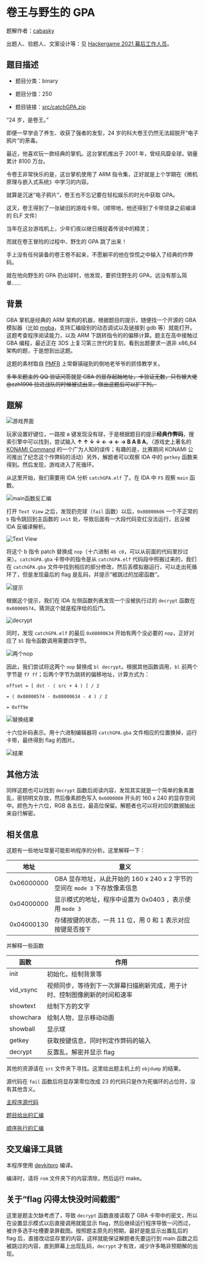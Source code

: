 # 卷王与野生的 GPA

题解作者：[cabasky](https://github.com/cabasky)

出题人、验题人、文案设计等：见 [Hackergame 2021 幕后工作人员](https://hack.lug.ustc.edu.cn/credits/)。

## 题目描述

- 题目分类：binary

- 题目分值：250

- 题目链接：[src/catchGPA.zip](src/catchGPA.zip)

“24 岁，是卷王。”

即便一早学会了养生、收获了强者的发型，24 岁的科大卷王仍然无法超脱开“电子鸦片”的荼毒。

最近，他喜欢玩一款经典的掌机。这台掌机推出于 2001 年，曾经风靡全球，销量累计 8100 万台。

令卷王非常快乐的是，这台掌机使用了 ARM 指令集，正好就是上个学期在《微机原理与嵌入式系统》中学习的内容。

就算是沉迷“电子鸦片”，卷王也不忘记要在轻松娱乐的时光中获取 GPA。

这天，卷王得到了一张破旧的游戏卡带。（顺带地，他还得到了卡带烧录之前编译的 ELF 文件）

当年在这台游戏机上，少年们夜以继日捕捉着传说中的精灵；

而就在卷王冒险的过程中、野生的 GPA 跳了出来！

手上没有任何装备的卷王卷不起来，不愿躺平的他在惊慌之中输入了经典的作弊码。

就在他向野生的 GPA 扔出球时，他发现，要抓住野生的 GPA，远没有那么简单……

## 背景

GBA 掌机是经典的 ARM 架构的机器，根据题目的提示，随便找一个开源的 GBA 模拟器（比如 [mgba](https://github.com/mgba-emu/mgba)，支持汇编级别的动态调试以及链接到 gdb 等）就能打开。这题考查程序阅读能力，以及 ARM 下跳转指令的的偏移计算。题主在高中接触过 GBA 编程，最近正在 3DS 上复习第三世代的复刻，看到出题要求一道非 x86_64 架构的题，于是想到出这题。

这题的素材取自 [PMFR](https://wiki.52poke.com/wiki/%E5%AF%B6%E5%8F%AF%E5%A4%A2_%E7%81%AB%E7%B4%85%EF%BC%8F%E8%91%89%E7%B6%A0) 上常磐镇碰到的倒地老爷爷的抓怪教学关。

~~多年来题主的 QQ 验证问答就是 GBA 的显存起始地址，卡验证无数，只有被大佬 @zzh1996 拉进战队的时候被试出来，做出这题后可以扩下列。~~

## 题解

![游戏界面](./img/QQ20211030-010951@2x.png)

玩家设置好键位，一路按 a 键发现没有球，于是根据题目的提示**经典作弊码**，搜索引擎中可以找到，尝试输入 **↑ ↑ ↓ ↓ ← → ← → B A B A**。（游戏史上著名的 [KONAMI Command](https://zh.wikipedia.org/wiki/%E7%A7%91%E4%B9%90%E7%BE%8E%E7%A7%98%E6%8A%80) 的一个广为人知的误传；有趣的是，比赛期间 KONAMI 公司推出了纪念这个作弊码的活动）另外，解题者可以观察 IDA 中的 `getkey` 函数来得到。然后发现，游戏进入了死循环。

从这里开始，我们需要用 IDA 分析 `catchGPA.elf` 了。在 IDA 中 `F5` 观察 `main` 函数。

![main函数反汇编](./img/QQ20211030-011515@2x.png)

打开 `Text View` 之后，发现扔完球（`fail` 函数）以后，`0x08000606` 一个不正常的 `b` 指令跳回到主函数的 `init` 处，导致后面有一大段代码变红没法运行，且没被 IDA 反编译解析。

![Text View](./img/QQ20211030-011710@2x.png)

将这个 b 指令 patch 替换成 `nop`（十六进制 `46 c0`，可以从前面的代码里抄过来）。`catchGPA.gba` 卡带中的指令是从 `catchGPA.elf` 代码段中照搬过来的，我们在 `catchGPA.gba` 文件中找到相应的部分修改，然后丢模拟器运行，可以走出死循环了，但是发现最后的 flag 是乱码，并提示“被跳过的加密函数”。

![提示](./img/QQ20211030-013557@2x.png)

根据这个提示，我们在 IDA 左侧函数列表发现一个没被执行过的 `decrypt` 函数在 `0x08000574`，猜测这个就是程序给的后门。

![decrypt](./img/QQ20211030-012224@2x.png)

同时，发现 `catchGPA.elf` 的最后 `0x08000634` 开始有两个没必要的 `nop`，正好对应了 `bl` 指令函数调用需要四字节。

![两个nop](./img/QQ20211030-012337@2x.png)

因此，我们尝试将这两个 `nop` 替换成 `bl decrypt`。根据其他函数调用，`bl` 前两个字节是 `f7 ff`；后两个字节为跳转的偏移地址，计算方式为：

```
offset = [ dst - ( src + 4 ) ] / 2

= ( 0x08000574 - 0x08000634 - 4 ) / 2

= 0xff9e
```

![替换结果](./img/QQ20211030-012513@2x.png)

十六位补码表示。用十六进制编辑器将 `catchGPA.gba` 文件相应的位置换掉，运行卡带，最终得到 flag 的图片。

![结果](./img/QQ20211030-013307@2x.png)

## 其他方法

同样这题也可以找到 `decrypt` 函数后阅读内容，发现其实就是一个简单的象素置乱，密钥明文存放，然后像素颜色写入 `0x6000000` 开头的 160 x 240 的显存空间中。颜色为十六位，RGB 各五位，最高位保留。解题者也可以将对应的数据抽出来自行解密。

## 相关信息

这题有一些地址常量可能影响程序的分析。这里解释一下：

| 地址 | 意义 |
| ---- | ---- |
| 0x06000000 | GBA 显存地址，从此开始的 160 x 240 x 2 字节的空间在 `mode 3` 下存放像素信息 |
| 0x04000000 | 显示模式的地址，程序中设置为 0x0403 ，表示使用 `mode 3`  |
| 0x04000130 | 存储按键的状态，一共 11 位，用 0 和 1 表示对应按键是否按下 |

并解释一些函数

| 函数 | 作用 |
| --- | --- |
| init | 初始化，绘制背景等 |
| vid_vsync | 视频同步，等待到下一次屏幕扫描刷新完成，用于计时、控制图像刷新的时间和速率 |
| showtext | 绘制下方的文字 |
| showchara | 绘制人物，显示移动动画 |
| showball | 显示球 |
| getkey | 获取按键信息，同时判定作弊码的输入 |
| decrypt | 反置乱，解密并显示 flag |

其他的资源请在 `src` 文件夹下寻找。这里给出题主机上的 `objdump` 的结果。

源代码在 `fail` 函数后将显存第零位改成 23 的代码只是作为死循环的占位符，没有其他含义。

[主程序源代码](src/source/src/main.c)

[题目给出的汇编](src/source/rom/hg2021dump.asm)

[顺序执行的汇编](src/source/rom/originaldump.asm)

## 交叉编译工具链

本程序使用 [devkitpro](https://devkitpro.org/) 编译。

编译时，请将 `rom` 文件夹下的内容清除，然后运行 make。

## 关于“flag 闪得太快没时间截图”

这里是题主欠缺考虑了，导致 `decrypt` 函数直接读取了 GBA 卡带中的密文，所以在设置显示模式以后直接调用就能显示 flag，然后继续运行程序导致一闪而过，被许多选手吐槽要录屏截图。按照题主原先的预期，最好是能显示出置乱后的 flag 后，直接改动显存里的内容，这样就能保证解题者先要运行到 main 函数之后被跳过的内容，直到屏幕上出现乱码，`decrypt` 才有效，减少许多略非预期解的出现。
